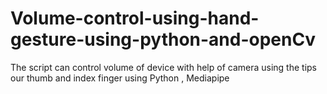 # Volume-control-using-hand-gesture-using-python-and-openCv
The script can control volume of device with help of camera using the tips our thumb and index finger using Python , Mediapipe
